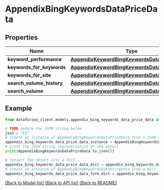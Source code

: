 # AppendixBingKeywordsDataPriceData


## Properties

Name | Type | Description | Notes
------------ | ------------- | ------------- | -------------
**keyword_performance** | [**AppendixKeywordBingKeywordsDataPriceDataInfo**](AppendixKeywordBingKeywordsDataPriceDataInfo.md) |  | [optional] 
**keywords_for_keywords** | [**AppendixKeywordBingKeywordsDataPriceDataInfo**](AppendixKeywordBingKeywordsDataPriceDataInfo.md) |  | [optional] 
**keywords_for_site** | [**AppendixKeywordBingKeywordsDataPriceDataInfo**](AppendixKeywordBingKeywordsDataPriceDataInfo.md) |  | [optional] 
**search_volume_history** | [**AppendixKeywordBingKeywordsDataPriceDataInfo**](AppendixKeywordBingKeywordsDataPriceDataInfo.md) |  | [optional] 
**search_volume** | [**AppendixKeywordBingKeywordsDataPriceDataInfo**](AppendixKeywordBingKeywordsDataPriceDataInfo.md) |  | [optional] 

## Example

```python
from dataforseo_client.models.appendix_bing_keywords_data_price_data import AppendixBingKeywordsDataPriceData

# TODO update the JSON string below
json = "{}"
# create an instance of AppendixBingKeywordsDataPriceData from a JSON string
appendix_bing_keywords_data_price_data_instance = AppendixBingKeywordsDataPriceData.from_json(json)
# print the JSON string representation of the object
print(AppendixBingKeywordsDataPriceData.to_json())

# convert the object into a dict
appendix_bing_keywords_data_price_data_dict = appendix_bing_keywords_data_price_data_instance.to_dict()
# create an instance of AppendixBingKeywordsDataPriceData from a dict
appendix_bing_keywords_data_price_data_form_dict = appendix_bing_keywords_data_price_data.from_dict(appendix_bing_keywords_data_price_data_dict)
```
[[Back to Model list]](../README.md#documentation-for-models) [[Back to API list]](../README.md#documentation-for-api-endpoints) [[Back to README]](../README.md)



